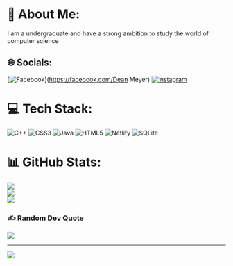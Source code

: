 # 💫 About Me:
I am a undergraduate and have a strong ambition to study the world of computer science


## 🌐 Socials:
[![Facebook](https://img.shields.io/badge/Facebook-%231877F2.svg?logo=Facebook&logoColor=white)](https://facebook.com/Dean Meyer) [![Instagram](https://img.shields.io/badge/Instagram-%23E4405F.svg?logo=Instagram&logoColor=white)](https://instagram.com/nolimit._dean) 

# 💻 Tech Stack:
![C++](https://img.shields.io/badge/c++-%2300599C.svg?style=for-the-badge&logo=c%2B%2B&logoColor=white) ![CSS3](https://img.shields.io/badge/css3-%231572B6.svg?style=for-the-badge&logo=css3&logoColor=white) ![Java](https://img.shields.io/badge/java-%23ED8B00.svg?style=for-the-badge&logo=openjdk&logoColor=white) ![HTML5](https://img.shields.io/badge/html5-%23E34F26.svg?style=for-the-badge&logo=html5&logoColor=white) ![Netlify](https://img.shields.io/badge/netlify-%23000000.svg?style=for-the-badge&logo=netlify&logoColor=#00C7B7) ![SQLite](https://img.shields.io/badge/sqlite-%2307405e.svg?style=for-the-badge&logo=sqlite&logoColor=white)
# 📊 GitHub Stats:
![](https://github-readme-stats.vercel.app/api?username=ProblemKID1738&theme=dark&hide_border=false&include_all_commits=false&count_private=false)<br/>
![](https://github-readme-streak-stats.herokuapp.com/?user=ProblemKID1738&theme=dark&hide_border=false)<br/>
![](https://github-readme-stats.vercel.app/api/top-langs/?username=ProblemKID1738&theme=dark&hide_border=false&include_all_commits=false&count_private=false&layout=compact)

### ✍️ Random Dev Quote
![](https://quotes-github-readme.vercel.app/api?type=horizontal&theme=radical)

---
[![](https://visitcount.itsvg.in/api?id=ProblemKID1738&icon=0&color=0)](https://visitcount.itsvg.in)

<!-- Proudly created with GPRM ( https://gprm.itsvg.in ) -->